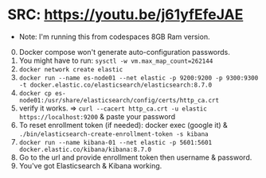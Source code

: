 # SRC: https://youtu.be/j61yfEfeJAE
* Note: I'm running this from codespaces 8GB Ram version.
0. Docker compose won't generate auto-configuration passwords.
1. You might have to run: `sysctl -w vm.max_map_count=262144`
2. `docker network create elastic`
3. `docker run --name es-node01 --net elastic -p 9200:9200 -p 9300:9300 -t docker.elastic.co/elasticsearch/elasticsearch:8.7.0`
4. `docker cp es-node01:/usr/share/elasticsearch/config/certs/http_ca.crt`
5. verify it works. => `curl --cacert http_ca.crt -u elastic https://localhost:9200` & paste your password
6. To reset enrollment token (if needed): docker exec (google it) & `./bin/elasticsearch-create-enrollment-token -s kibana`
7. `docker run --name kibana-01 --net elastic -p 5601:5601 docker.elastic.co/kibana/kibana:8.7.0`
8. Go to the url and provide enrollment token then username & password.
9. You've got Elasticsearch & Kibana working.
